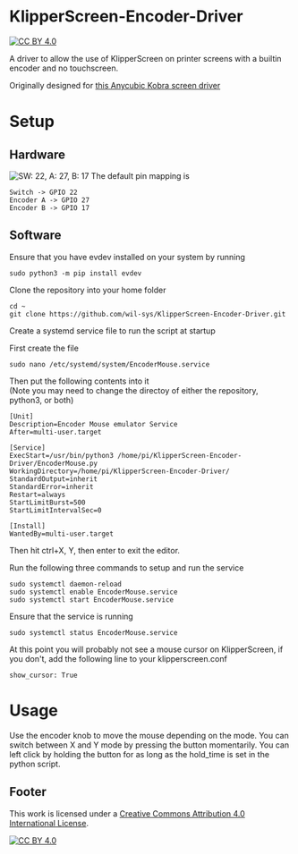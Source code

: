# KlipperScreen-Encoder-Driver
[![CC BY 4.0][cc-by-shield]][cc-by]

A driver to allow the use of KlipperScreen on printer screens with a builtin encoder and no touchscreen.

Originally designed for [this Anycubic Kobra screen driver](https://github.com/jokubasver/Anycubic-Kobra-Go-Neo-LCD-Driver)

# Setup

## Hardware
![SW: 22, A: 27, B: 17](https://github.com/wil-sys/KlipperScreen-Encoder-Driver/blob/main/img/GPIOEnc.png?raw=true)
The default pin mapping is 
```
Switch -> GPIO 22
Encoder A -> GPIO 27
Encoder B -> GPIO 17
```

## Software
Ensure that you have evdev installed on your system by running 
```
sudo python3 -m pip install evdev
```
Clone the repository into your home folder
```
cd ~
git clone https://github.com/wil-sys/KlipperScreen-Encoder-Driver.git
```
Create a systemd service file to run the script at startup

First create the file
```
sudo nano /etc/systemd/system/EncoderMouse.service
```

Then put the following contents into it  
(Note you may need to change the directoy of either the repository, python3, or both)
```
[Unit]
Description=Encoder Mouse emulator Service
After=multi-user.target

[Service]
ExecStart=/usr/bin/python3 /home/pi/KlipperScreen-Encoder-Driver/EncoderMouse.py
WorkingDirectory=/home/pi/KlipperScreen-Encoder-Driver/
StandardOutput=inherit
StandardError=inherit
Restart=always
StartLimitBurst=500
StartLimitIntervalSec=0

[Install]
WantedBy=multi-user.target
```
Then hit ctrl+X, Y, then enter to exit the editor.

Run the following three commands to setup and run the service 
```
sudo systemctl daemon-reload
sudo systemctl enable EncoderMouse.service
sudo systemctl start EncoderMouse.service
```

Ensure that the service is running
```
sudo systemctl status EncoderMouse.service
```

At this point you will probably not see a mouse cursor on KlipperScreen, if you don't, add the following line to your klipperscreen.conf
```
show_cursor: True
```
# Usage
Use the encoder knob to move the mouse depending on the mode.
You can switch between X and Y mode by pressing the button momentarily.
You can left click by holding the button for as long as the hold_time is set in the python script.

## Footer
This work is licensed under a
[Creative Commons Attribution 4.0 International License][cc-by].

[![CC BY 4.0][cc-by-image]][cc-by]

[cc-by]: http://creativecommons.org/licenses/by/4.0/
[cc-by-image]: https://i.creativecommons.org/l/by/4.0/88x31.png
[cc-by-shield]: https://img.shields.io/badge/License-CC%20BY%204.0-lightgrey.svg
